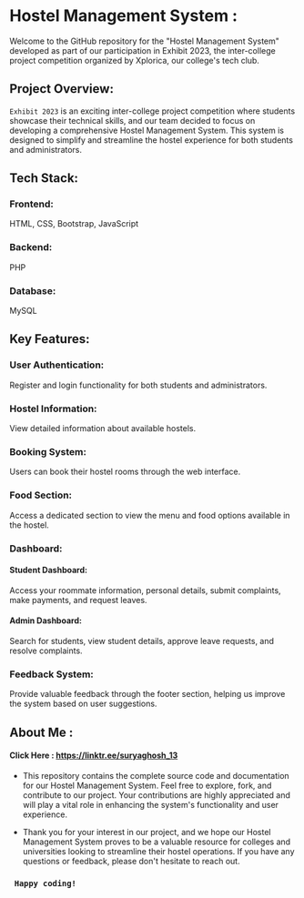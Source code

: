 # Hostel Management System : 
Welcome to the GitHub repository for the "Hostel Management System" developed as part of our participation in Exhibit 2023, the inter-college project competition organized by Xplorica, our college's tech club.

## Project Overview:
`Exhibit 2023` is an exciting inter-college project competition where students showcase their technical skills, and our team decided to focus on developing a comprehensive Hostel Management System. This system is designed to simplify and streamline the hostel experience for both students and administrators.

## Tech Stack:

### Frontend:
HTML, CSS, Bootstrap, JavaScript

### Backend: 
PHP

### Database:
MySQL

## Key Features:

### User Authentication:

Register and login functionality for both students and administrators.
### Hostel Information:
View detailed information about available hostels.
### Booking System:

Users can book their hostel rooms through the web interface.
### Food Section:

Access a dedicated section to view the menu and food options available in the hostel.
### Dashboard:

#### Student Dashboard:
Access your roommate information, personal details, submit complaints, make payments, and request leaves.
#### Admin Dashboard: 
Search for students, view student details, approve leave requests, and resolve complaints.
### Feedback System:

Provide valuable feedback through the footer section, helping us improve the system based on user suggestions.

## About Me : 
#### Click Here : https://linktr.ee/suryaghosh_13
- This repository contains the complete source code and documentation for our Hostel Management System. Feel free to explore, fork, and contribute to our project. Your contributions are highly appreciated and will play a vital role in enhancing the system's functionality and user experience.

- Thank you for your interest in our project, and we hope our Hostel Management System proves to be a valuable resource for colleges and universities looking to streamline their hostel operations. If you have any questions or feedback, please don't hesitate to reach out.

### ` Happy coding!`
